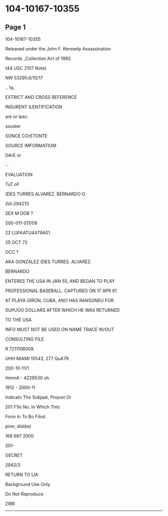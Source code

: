 # 104-10167-10355

## Page 1

104-10167-10355

Released under the John F. Kennedy Assassination

Records _Collection Act of 1992

(44 USC 2107 Note)

NW 53295.6/15/17

.. 1a,

EXTRICT AND CROSS REFERENCE

INSURENT ILENTIFICATION

are or ipec.

sooster

SONCE COrETONTE

SOURCE IMFORMATIOM

DArE or

-.

EVALUATION

TuT oF

(DES TURRES ALVAREZ, BERNARDO G.

2ül-294213

SEX M DOB ?

200-011-011/08

22 LUFAATU4479A01

25 OCT 72

OCC ?

AKA GONZALEZ (DES TURRES. ALVAREZ.

BERNARDO

ENTERES THE USA IN JAN 55, AND BEGAN TO PLAY

PROFESSIONAL BASEBALL. CAPTURED ON 17 APR 61

AT PLAYA GIRON, CUBA, ANO HAS RANSONEU FOR

SUPUÚO DOLLARS AFTER WHICH HE WAS RETURNED

TO THE USA

INFO MUST NOT BE USED ON NAME TRACE W/OUT

CONSULTING FILE

R 7211106008

UHH MIAMI 15543, 277 QuA79

200-10-11/1

HmmA - 4229530 uh

1912 - 2000-11

Indicato Tho Subjaat, Projoot Or

201 F1lo No. In Which Thlo

Form In To Bo Filod.

pirer, diddie)

166 667 2000

201-

GECRET

2942/3

RETURN TO LIA

Background Use Only

Do Not Reproduce

ZIBR

---

